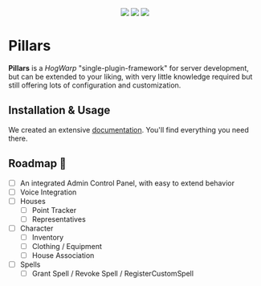 <p align="center">
    <a href="https://hogwarp.com/" alt="HogWarp">
        <img src="https://img.shields.io/badge/HogWarp-v0.8.0_beta_2-informational?style=for-the-badge" /></a>
    <a href="https://discord.gg/X2D7Tk75pZ" alt="License_MIT">
        <img src="https://img.shields.io/discord/1341872951565484072?style=for-the-badge&logo=discord&logoColor=#000000"/></a>
    <a href="#" alt="License_MIT">
        <img src="https://img.shields.io/badge/license-MIT-green?style=for-the-badge"/></a>
</p>

# Pillars

**Pillars** is a _HogWarp_ "single-plugin-framework" for server development, but can be extended to your liking, with very little knowledge required but still offering lots of configuration and customization.

## Installation & Usage

We created an extensive [documentation](https://pillars-framework.github.io/docs/). You'll find everything you need there.

## Roadmap 🏁
- [ ] An integrated Admin Control Panel, with easy to extend behavior
- [ ] Voice Integration
- [ ] Houses
  - [ ] Point Tracker
  - [ ] Representatives
- [ ] Character
  - [ ] Inventory
  - [ ] Clothing / Equipment
  - [ ] House Association
- [ ] Spells
  - [ ] Grant Spell / Revoke Spell / RegisterCustomSpell
